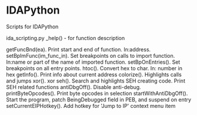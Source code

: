 # IDAPython
Scripts for IDAPython

ida_scripting.py
_help() - for function description

getFuncBnd(ea). Print start and end of function. In:address.
setBpImFunc(im_func_in). Set breakpoints on calls to import function. In:name or part of the name of imported function.
setBpOnEntries(). Set breakpoints on all entry points.
htoc(). Convert hex to char. In: number in hex
getInfo(). Print info about current address
colorize(). Highlights calls and jumps
xor(). xor
seh(). Search and highlights SEH creating code. Print SEH related functions
antiDbgOff(). Disable anti-debug.
printByteOpcodes(). Print byte opcodes in selection
startWithAntiDbgOff(). Start the program, patch BeingDebugged field in PEB,  and suspend on entry
setCurrentEIPHotkey(). Add hotkey for 'Jump to IP' context menu item
